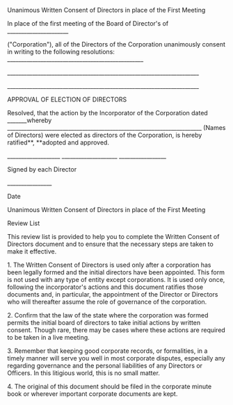 Unanimous Written Consent of Directors in place of the First Meeting

In place of the first meeting of the Board of Director\'s of
\_\_\_\_\_\_\_\_\_\_\_\_\_\_\_\_\_\_\_\_\_\_

(\"Corporation\"), all of the Directors of the Corporation unanimously
consent in writing to the following resolutions:
\_\_\_\_\_\_\_\_\_\_\_\_\_\_\_\_\_\_\_\_\_\_\_\_\_\_\_\_\_\_\_\_\_\_\_\_\_\_\_\_\_\_\_\_\_\_\_\_\_

\_\_\_\_\_\_\_\_\_\_\_\_\_\_\_\_\_\_\_\_\_\_\_\_\_\_\_\_\_\_\_\_\_\_\_\_\_\_\_\_\_\_\_\_\_\_\_\_\_\_\_\_\_\_\_\_\_\_\_\_\_\_\_\_\_\_\_\_\_

\_\_\_\_\_\_\_\_\_\_\_\_\_\_\_\_\_\_\_\_\_\_\_\_\_\_\_\_\_\_\_\_\_\_\_\_\_\_\_\_\_\_\_\_\_\_\_\_\_\_\_\_\_\_\_\_\_\_\_\_\_\_\_\_\_\_\_\_\_

APPROVAL OF ELECTION OF DIRECTORS

Resolved, that the action by the Incorporator of the Corporation dated
\_\_\_\_\_\_\_whereby
\_\_\_\_\_\_\_\_\_\_\_\_\_\_\_\_\_\_\_\_\_\_\_\_\_\_\_\_\_\_\_\_\_\_\_\_\_\_\_\_\_\_\_\_\_\_\_\_\_\_\_\_\_\_\_\_\_\_\_\_\_\_\_\_\_\_\_\_\_\_
(Names of Directors) were elected as directors of the Corporation, is
hereby ratified**, **adopted and approved.

\_\_\_\_\_\_\_\_\_\_\_\_\_\_\_\_\_\_\_
\_\_\_\_\_\_\_\_\_\_\_\_\_\_\_\_\_\_\_\_
\_\_\_\_\_\_\_\_\_\_\_\_\_\_\_\_\_

Signed by each Director

\_\_\_\_\_\_\_\_\_\_\_\_\_\_\_\_

Date

Unanimous Written Consent of Directors in place of the First Meeting

Review List

This review list is provided to help you to complete the Written Consent
of Directors document and to ensure that the necessary steps are taken
to make it effective.

1\. The Written Consent of Directors is used only after a corporation
has been legally formed and the initial directors have been appointed.
This form is not used with any type of entity except corporations. It is
used only once, following the incorporator's actions and this document
ratifies those documents and, in particular, the appointment of the
Director or Directors who will thereafter assume the role of governance
of the corporation.

2\. Confirm that the law of the state where the corporation was formed
permits the initial board of directors to take initial actions by
written consent. Though rare, there may be cases where these actions are
required to be taken in a live meeting.

3\. Remember that keeping good corporate records, or formalities, in a
timely manner will serve you well in most corporate disputes, especially
any regarding governance and the personal liabilities of any Directors
or Officers. In this litigious world, this is no small matter.

4\. The original of this document should be filed in the corporate
minute book or wherever important corporate documents are kept.
